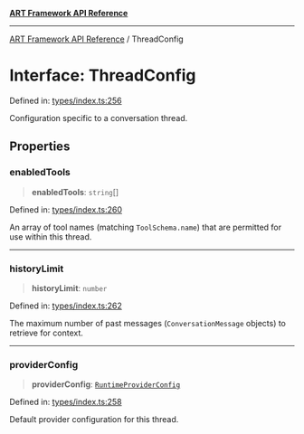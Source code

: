 [**ART Framework API Reference**](../README.md)

***

[ART Framework API Reference](../README.md) / ThreadConfig

# Interface: ThreadConfig

Defined in: [types/index.ts:256](https://github.com/hashangit/ART/blob/d99cb328093f6dec701b3289d82d5abbf64a3736/src/types/index.ts#L256)

Configuration specific to a conversation thread.

## Properties

### enabledTools

> **enabledTools**: `string`[]

Defined in: [types/index.ts:260](https://github.com/hashangit/ART/blob/d99cb328093f6dec701b3289d82d5abbf64a3736/src/types/index.ts#L260)

An array of tool names (matching `ToolSchema.name`) that are permitted for use within this thread.

***

### historyLimit

> **historyLimit**: `number`

Defined in: [types/index.ts:262](https://github.com/hashangit/ART/blob/d99cb328093f6dec701b3289d82d5abbf64a3736/src/types/index.ts#L262)

The maximum number of past messages (`ConversationMessage` objects) to retrieve for context.

***

### providerConfig

> **providerConfig**: [`RuntimeProviderConfig`](RuntimeProviderConfig.md)

Defined in: [types/index.ts:258](https://github.com/hashangit/ART/blob/d99cb328093f6dec701b3289d82d5abbf64a3736/src/types/index.ts#L258)

Default provider configuration for this thread.
